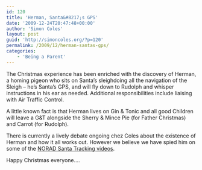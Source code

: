 ```yaml
---
id: 120
title: 'Herman, Santa&#8217;s GPS'
date: '2009-12-24T20:47:48+00:00'
author: 'Simon Coles'
layout: post
guid: 'http://simoncoles.org/?p=120'
permalink: /2009/12/herman-santas-gps/
categories:
    - 'Being a Parent'
---
```


The Christmas experience has been enriched with the discovery of Herman, a homing pigeon who sits on Santa’s sleighdoing all the navigation of the Sleigh – he’s Santa’s GPS, and will fly down to Rudolph and whisper instructions in his ear as needed. Additional responsibilities include liaising with Air Traffic Control.

A little known fact is that Herman lives on Gin &amp; Tonic and all good Children will leave a G&amp;T alongside the Sherry &amp; Mince Pie (for Father Christmas) and Carrot (for Rudolph).

There is currently a lively debate ongoing chez Coles about the existence of Herman and how it all works out. However we believe we have spied him on some of the [NORAD Santa Tracking videos](http://www.noradsanta.org/).

Happy Christmas everyone….